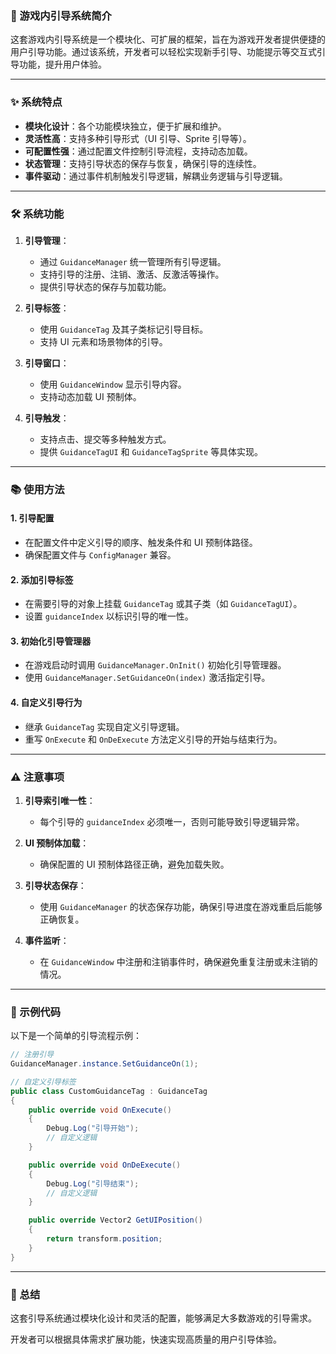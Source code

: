 ### 📘 游戏内引导系统简介

这套游戏内引导系统是一个模块化、可扩展的框架，旨在为游戏开发者提供便捷的用户引导功能。通过该系统，开发者可以轻松实现新手引导、功能提示等交互式引导功能，提升用户体验。

---

### ✨ 系统特点

- **模块化设计**：各个功能模块独立，便于扩展和维护。
- **灵活性高**：支持多种引导形式（UI 引导、Sprite 引导等）。
- **可配置性强**：通过配置文件控制引导流程，支持动态加载。
- **状态管理**：支持引导状态的保存与恢复，确保引导的连续性。
- **事件驱动**：通过事件机制触发引导逻辑，解耦业务逻辑与引导逻辑。

---

### 🛠️ 系统功能

1. **引导管理**：
   - 通过 `GuidanceManager` 统一管理所有引导逻辑。
   - 支持引导的注册、注销、激活、反激活等操作。
   - 提供引导状态的保存与加载功能。

2. **引导标签**：
   - 使用 `GuidanceTag` 及其子类标记引导目标。
   - 支持 UI 元素和场景物体的引导。

3. **引导窗口**：
   - 使用 `GuidanceWindow` 显示引导内容。
   - 支持动态加载 UI 预制体。

4. **引导触发**：
   - 支持点击、提交等多种触发方式。
   - 提供 `GuidanceTagUI` 和 `GuidanceTagSprite` 等具体实现。

---

### 📚 使用方法

#### 1. 引导配置
- 在配置文件中定义引导的顺序、触发条件和 UI 预制体路径。
- 确保配置文件与 `ConfigManager` 兼容。

#### 2. 添加引导标签
- 在需要引导的对象上挂载 `GuidanceTag` 或其子类（如 `GuidanceTagUI`）。
- 设置 `guidanceIndex` 以标识引导的唯一性。

#### 3. 初始化引导管理器
- 在游戏启动时调用 `GuidanceManager.OnInit()` 初始化引导管理器。
- 使用 `GuidanceManager.SetGuidanceOn(index)` 激活指定引导。

#### 4. 自定义引导行为
- 继承 `GuidanceTag` 实现自定义引导逻辑。
- 重写 `OnExecute` 和 `OnDeExecute` 方法定义引导的开始与结束行为。

---

### ⚠️ 注意事项

1. **引导索引唯一性**：
   - 每个引导的 `guidanceIndex` 必须唯一，否则可能导致引导逻辑异常。

2. **UI 预制体加载**：
   - 确保配置的 UI 预制体路径正确，避免加载失败。

3. **引导状态保存**：
   - 使用 `GuidanceManager` 的状态保存功能，确保引导进度在游戏重启后能够正确恢复。

4. **事件监听**：
   - 在 `GuidanceWindow` 中注册和注销事件时，确保避免重复注册或未注销的情况。

---

### 🚀 示例代码

以下是一个简单的引导流程示例：

```csharp
// 注册引导
GuidanceManager.instance.SetGuidanceOn(1);

// 自定义引导标签
public class CustomGuidanceTag : GuidanceTag
{
    public override void OnExecute()
    {
        Debug.Log("引导开始");
        // 自定义逻辑
    }

    public override void OnDeExecute()
    {
        Debug.Log("引导结束");
        // 自定义逻辑
    }

    public override Vector2 GetUIPosition()
    {
        return transform.position;
    }
}
```

---

### 🎯 总结

这套引导系统通过模块化设计和灵活的配置，能够满足大多数游戏的引导需求。

开发者可以根据具体需求扩展功能，快速实现高质量的用户引导体验。